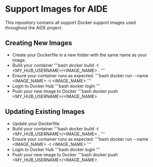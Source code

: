 # Support Images for AIDE
This repository contains all support Docker support images used throughout the AIDE project.

## Creating New Images
* Create your Dockerfile in a new folder with the same name as your image.
* Build your container
'''bash
docker build -t <MY_HUB_USERNAME>/<IMAGE_NAME> .
'''
* Ensure your container runs as expected.
'''bash
docker run --name <IMAGE_NAME> -t <IMAGE_NAME>
'''
* Login to Docker Hub
'''bash
docker login
'''
* Push your new image to Docker
'''bash
docker push <MY_HUB_USERNAME>/<IMAGE_NAME>

## Updating Existing Images
* Update your Dockerfile.
* Build your container
'''bash
docker build -t <MY_HUB_USERNAME>/<IMAGE_NAME> .
'''
* Ensure your container runs as expected.
'''bash
docker run --name <IMAGE_NAME> -t <IMAGE_NAME>
'''
* Login to Docker Hub
'''bash
docker login
'''
* Push your new image to Docker
'''bash
docker push <MY_HUB_USERNAME>/<IMAGE_NAME>
